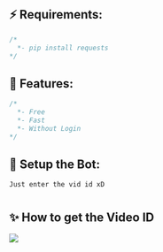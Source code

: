 ## ⚡ Requirements:
```cs
/*
  *- pip install requests
*/
```

## 🐺 Features:
```cs
/*
  *- Free
  *- Fast
  *- Without Login
*/
```



## 🚀 Setup the Bot:
```
Just enter the vid id xD
```

#

## ✨ How to get the Video ID

<img src='https://cdn.discordapp.com/attachments/947217356445351977/963416117756436520/unknown.png'>



